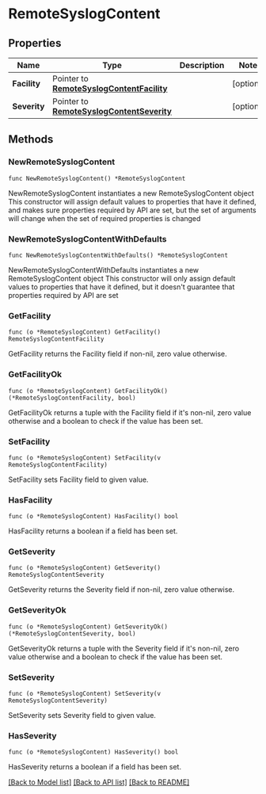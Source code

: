 # RemoteSyslogContent

## Properties

Name | Type | Description | Notes
------------ | ------------- | ------------- | -------------
**Facility** | Pointer to [**RemoteSyslogContentFacility**](RemoteSyslogContentFacility.md) |  | [optional] 
**Severity** | Pointer to [**RemoteSyslogContentSeverity**](RemoteSyslogContentSeverity.md) |  | [optional] 

## Methods

### NewRemoteSyslogContent

`func NewRemoteSyslogContent() *RemoteSyslogContent`

NewRemoteSyslogContent instantiates a new RemoteSyslogContent object
This constructor will assign default values to properties that have it defined,
and makes sure properties required by API are set, but the set of arguments
will change when the set of required properties is changed

### NewRemoteSyslogContentWithDefaults

`func NewRemoteSyslogContentWithDefaults() *RemoteSyslogContent`

NewRemoteSyslogContentWithDefaults instantiates a new RemoteSyslogContent object
This constructor will only assign default values to properties that have it defined,
but it doesn't guarantee that properties required by API are set

### GetFacility

`func (o *RemoteSyslogContent) GetFacility() RemoteSyslogContentFacility`

GetFacility returns the Facility field if non-nil, zero value otherwise.

### GetFacilityOk

`func (o *RemoteSyslogContent) GetFacilityOk() (*RemoteSyslogContentFacility, bool)`

GetFacilityOk returns a tuple with the Facility field if it's non-nil, zero value otherwise
and a boolean to check if the value has been set.

### SetFacility

`func (o *RemoteSyslogContent) SetFacility(v RemoteSyslogContentFacility)`

SetFacility sets Facility field to given value.

### HasFacility

`func (o *RemoteSyslogContent) HasFacility() bool`

HasFacility returns a boolean if a field has been set.

### GetSeverity

`func (o *RemoteSyslogContent) GetSeverity() RemoteSyslogContentSeverity`

GetSeverity returns the Severity field if non-nil, zero value otherwise.

### GetSeverityOk

`func (o *RemoteSyslogContent) GetSeverityOk() (*RemoteSyslogContentSeverity, bool)`

GetSeverityOk returns a tuple with the Severity field if it's non-nil, zero value otherwise
and a boolean to check if the value has been set.

### SetSeverity

`func (o *RemoteSyslogContent) SetSeverity(v RemoteSyslogContentSeverity)`

SetSeverity sets Severity field to given value.

### HasSeverity

`func (o *RemoteSyslogContent) HasSeverity() bool`

HasSeverity returns a boolean if a field has been set.


[[Back to Model list]](../README.md#documentation-for-models) [[Back to API list]](../README.md#documentation-for-api-endpoints) [[Back to README]](../README.md)


